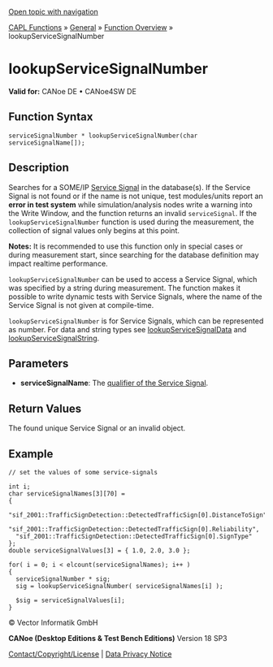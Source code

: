 [Open topic with navigation](../../../../../CANoeDEFamily.htm#Topics/CAPLFunctions/Other/Functions/CAPLfunctionlookupServiceSignalNumber.md)

[CAPL Functions](../../CAPLfunctions.md) » [General](../CAPLGeneralStartPage.md) » [Function Overview](../CAPLfunctionsGeneralOverview.md) » lookupServiceSignalNumber

# lookupServiceSignalNumber

**Valid for:** CANoe DE • CANoe4SW DE

## Function Syntax

```plaintext
serviceSignalNumber * lookupServiceSignalNumber(char serviceSignalName[]);
```

## Description

Searches for a SOME/IP [Service Signal](../../../CANoeCANalyzer/Ethernet/ILSomeIP/ILSomeIPServiceSignals.md) in the database(s). If the Service Signal is not found or if the name is not unique, test modules/units report an **error in test system** while simulation/analysis nodes write a warning into the Write Window, and the function returns an invalid `serviceSignal`. If the `lookupServiceSignalNumber` function is used during the measurement, the collection of signal values only begins at this point.

**Notes:** It is recommended to use this function only in special cases or during measurement start, since searching for the database definition may impact realtime performance.

`lookupServiceSignalNumber` can be used to access a Service Signal, which was specified by a string during measurement. The function makes it possible to write dynamic tests with Service Signals, where the name of the Service Signal is not given at compile-time.

`lookupServiceSignalNumber` is for Service Signals, which can be represented as number. For data and string types see [lookupServiceSignalData](CAPLfunctionlookupServiceSignalData.md) and [lookupServiceSignalString](CAPLfunctionlookupServiceSignalString.md).

## Parameters

- **serviceSignalName**: The [qualifier of the Service Signal](../../../CANoeCANalyzer/Ethernet/ILSomeIP/ILSomeIPServiceSignals.md).

## Return Values

The found unique Service Signal or an invalid object.

## Example

```plaintext
// set the values of some service-signals

int i;
char serviceSignalNames[3][70] = 
{ 
  "sif_2001::TrafficSignDetection::DetectedTrafficSign[0].DistanceToSign",
  "sif_2001::TrafficSignDetection::DetectedTrafficSign[0].Reliability",
  "sif_2001::TrafficSignDetection::DetectedTrafficSign[0].SignType" 
};
double serviceSignalValues[3] = { 1.0, 2.0, 3.0 };

for( i = 0; i < elcount(serviceSignalNames); i++ )
{
  serviceSignalNumber * sig;
  sig = lookupServiceSignalNumber( serviceSignalNames[i] );

  $sig = serviceSignalValues[i];
}
```

© Vector Informatik GmbH

**CANoe (Desktop Editions & Test Bench Editions)** Version 18 SP3

[Contact/Copyright/License](../../../Shared/ContactCopyrightLicense.md) | [Data Privacy Notice](https://www.vector.com/int/en/company/get-info/privacy-policy/)